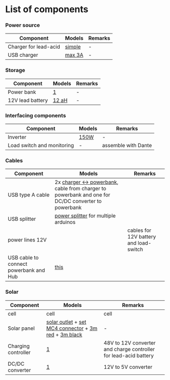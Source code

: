 # List of components

### Power source

| Component | Models | Remarks |
| ------ | ------ | ------ |
| Charger for lead-acid | [simple](https://www.conrad.nl/p/voltcraft-loodaccu-lader-bc-1001-6-v-12-v-laadstroom-max-1-a-1406342) | - |
| USB charger | [max 3A](https://www.conrad.nl/p/ansmann-home-charger-130q-1001-0099-usb-oplader-thuis-uitgangsstroom-max-3000-ma-1-x-usb-30-bus-a-2227123) | - |

### Storage

| Component | Models | Remarks |
| ------ | ------ | ------ |
| Power bank | [1](https://www.conrad.nl/p/anker-powercore-26800-powerbank-li-ion-26800-mah-a1277011-1672847) | - |
| 12V lead battery | [12 aH](https://www.conrad.nl/p/conrad-energy-12-v-12-ah-loodaccu-12-v-12-ah-loodvlies-agm-b-x-h-x-d-151-x-95-x-98-mm-kabelschoen-635-mm-onderhouds-250916) | - |

### Interfacing components

| Component | Models | Remarks |
| ------ | ------ | ------ |
| Inverter | [150W](https://www.conrad.nl/p/voltcraft-msw-150-12-g-converter-150-w-12-vdc-230-vac-past-in-bekerhouder-1277756)| - |
| Load switch and monitoring | - | assemble with Dante |  

### Cables

| Component | Models | Remarks |
| ------ | ------ | ------ |
| USB type A cable | 2x [charger <-> powerbank](https://www.conrad.nl/p/digitus-usb-20-aansluitkabel-1x-usb-a-20-stekker-1x-usb-a-20-stekker-100-m-zwart-678038), cable from charger to powerbank and  one for DC/DC converter to powerbank | |
| USB splitter | [power splitter](https://www.conrad.nl/p/logilink-ua0138-4-poorten-usb-20-hub-groen-986336) for multiple arduinos | |
| power lines 12V | | cables for 12V battery and load-switch |
| USB cable to connect powerbank and Hub | [this](https://www.conrad.nl/p/manhattan-usb-20-verlengkabel-1x-usb-a-20-stekker-1x-usb-20-bus-a-100-m-zwart-folie-afscherming-ul-gecertificee-1592188) | |


### Solar

| Component | Models | Remarks |
| ------ | ------ | ------ |
| cell | cell | cell |
| Solar panel |  [solar outlet](https://www.solar-outlet.nl/q-cells-duo-320-black.html) + [set MC4 connector](https://www.solar-outlet.nl/mc4-connector-set.html) + [3m red](https://www.solar-outlet.nl/solarkabel-4mm2-rood-per-meter.html) + [3m black](https://www.solar-outlet.nl/solarkabel-4mm2-zwart-30-meter-copy-99949374.html) | - |
| Charging controller | [1](https://www.conrad.nl/p/steca-solarix-prs-2020-solar-laadregelaar-serie-12-v-24-v-20-a-110704) | 48V to 12V converter and charge controller for lead-acid battery |
| DC/DC converter | [1](https://www.conrad.nl/p/dcdc-omvormers-mean-well-sd-15a-5-3-a-1292699) | 12V to 5V converter |